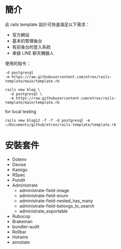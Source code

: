 # 簡介

此 rails template 設計可快速滿足以下需求：

- 官方網站
- 基本的管理後台
- 有前後台的登入系統
- 串接 LINE 聊天機器人

使用的指令：

```
-d postgresql
-m https://raw.githubusercontent.com/etrex/rails-template/main/template.rb
```


```
rails new blog \
  -d postgresql \
  -m https://raw.githubusercontent.com/etrex/rails-template/main/template.rb
```

for local testing
```
rails new blog12 -f -T -d postgresql -m ~/Documents/github/etrex/rails-template/template.rb
```

# 安裝套件

- Dotenv
- Devise
- Kamigo
- RSpec
- Pundit
- Administrate
  - administrate-field-image
  - administrate-field-enum
  - administrate-field-nested_has_many
  - administrate-field-belongs_to_search
  - administrate_exportable
- Rubocop
- Brakeman
- bundler-audit
- Rollbar
- Hotwire
- annotate
